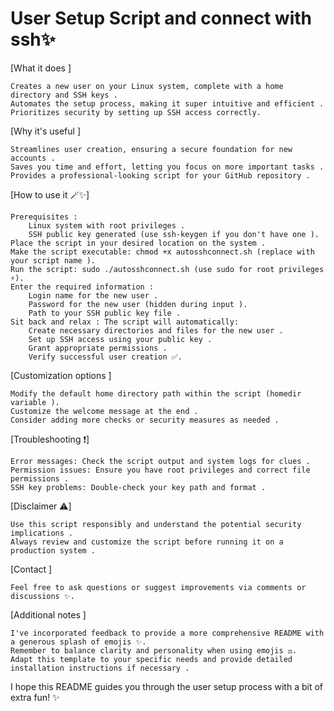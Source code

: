 #  User Setup Script and connect with ssh✨

[What it does ]

    Creates a new user on your Linux system, complete with a home directory and SSH keys .
    Automates the setup process, making it super intuitive and efficient .
    Prioritizes security by setting up SSH access correctly.

[Why it's useful ]

    Streamlines user creation, ensuring a secure foundation for new accounts .
    Saves you time and effort, letting you focus on more important tasks .
    Provides a professional-looking script for your GitHub repository .

[How to use it 🪄✨]

    Prerequisites :
        Linux system with root privileges .
        SSH public key generated (use ssh-keygen if you don't have one ).
    Place the script in your desired location on the system .
    Make the script executable: chmod +x autosshconnect.sh (replace with your script name ).
    Run the script: sudo ./autosshconnect.sh (use sudo for root privileges ⚡).
    Enter the required information :
        Login name for the new user .
        Password for the new user (hidden during input ).
        Path to your SSH public key file .
    Sit back and relax : The script will automatically:
        Create necessary directories and files for the new user .
        Set up SSH access using your public key .
        Grant appropriate permissions .
        Verify successful user creation ✅.

[Customization options ]

    Modify the default home directory path within the script (homedir variable ).
    Customize the welcome message at the end .
    Consider adding more checks or security measures as needed .

[Troubleshooting ❗]

    Error messages: Check the script output and system logs for clues .
    Permission issues: Ensure you have root privileges and correct file permissions .
    SSH key problems: Double-check your key path and format .

[Disclaimer ⚠️]

    Use this script responsibly and understand the potential security implications .
    Always review and customize the script before running it on a production system .

[Contact ]

    Feel free to ask questions or suggest improvements via comments or discussions ✨.

[Additional notes ]

    I've incorporated feedback to provide a more comprehensive README with a generous splash of emojis ✨.
    Remember to balance clarity and personality when using emojis ⚖️.
    Adapt this template to your specific needs and provide detailed installation instructions if necessary .

I hope this README guides you through the user setup process with a bit of extra fun! ✨
